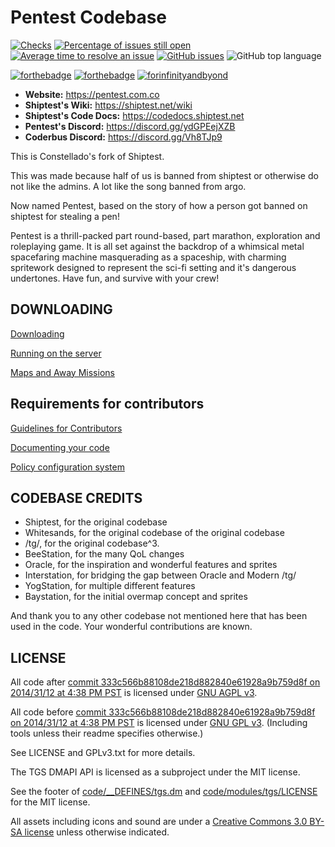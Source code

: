 # Pentest Codebase

[![Checks](https://github.com/pentestss13/pentest/workflows/Checks/badge.svg)](https://github.com/pentestss13/pentestss13/actions/workflows/ci_suite.yml) [![Percentage of issues still open](http://isitmaintained.com/badge/open/pentestss13/pentest.svg)](http://isitmaintained.com/project/pentestss13/pentest "Percentage of issues still open")[![Average time to resolve an issue](http://isitmaintained.com/badge/resolution/pentestss13/pentest.svg)](http://isitmaintained.com/project/pentestss13/pentest "Average time to resolve an issue") [![GitHub issues](https://img.shields.io/github/issues/pentestss13/pentest)](https://github.com/pentestss13/pentestss13/issues) ![GitHub top language](https://img.shields.io/github/languages/top/pentestss13/pentest)

[![forthebadge](https://forthebadge.com/images/badges/built-with-resentment.svg)](https://forthebadge.com) [![forthebadge](https://forthebadge.com/images/badges/contains-technical-debt.svg)](https://user-images.githubusercontent.com/8171642/50290880-ffef5500-043a-11e9-8270-a2e5b697c86c.png) [![forinfinityandbyond](https://user-images.githubusercontent.com/5211576/29499758-4efff304-85e6-11e7-8267-62919c3688a9.gif)](https://www.reddit.com/r/SS13/comments/5oplxp/what_is_the_main_problem_with_byond_as_an_engine/dclbu1a)

-   **Website:** <https://pentest.com.co>
-   **Shiptest's Wiki:** <https://shiptest.net/wiki>
-   **Shiptest's Code Docs:** <https://codedocs.shiptest.net>
-   **Pentest's Discord:** <https://discord.gg/ydGPEejXZB>
-   **Coderbus Discord:** <https://discord.gg/Vh8TJp9>

This is Constellado's fork of Shiptest. 

This was made because half of us is banned from shiptest or otherwise do not like the admins. A lot like the song banned from argo.

Now named Pentest, based on the story of how a person got banned on shiptest for stealing a pen!

Pentest is a thrill-packed part round-based, part marathon, exploration and roleplaying game. It is all set against the backdrop of a whimsical metal spacefaring machine masquerading as a spaceship, with charming spritework designed to represent the sci-fi setting and it's dangerous undertones. Have fun, and survive with your crew!

                    
## DOWNLOADING

[Downloading](.github/DOWNLOADING.md)

[Running on the server](.github/RUNNING_A_SERVER.md)

[Maps and Away Missions](.github/MAPS_AND_AWAY_MISSIONS.md)

## Requirements for contributors

[Guidelines for Contributors](.github/CONTRIBUTING.md)

[Documenting your code](.github/AUTODOC_GUIDE.md)

[Policy configuration system](.github/POLICYCONFIG.md)

## CODEBASE CREDITS

-   Shiptest, for the original codebase
-   Whitesands, for the original codebase of the original codebase
-   /tg/, for the original codebase^3.
-   BeeStation, for the many QoL changes
-   Oracle, for the inspiration and wonderful features and sprites
-   Interstation, for bridging the gap between Oracle and Modern /tg/
-   YogStation, for multiple different features
-   Baystation, for the initial overmap concept and sprites

And thank you to any other codebase not mentioned here that has been used in the code. Your wonderful contributions are known.

## LICENSE

All code after [commit 333c566b88108de218d882840e61928a9b759d8f on 2014/31/12 at 4:38 PM PST](https://github.com/tgstation/tgstation/commit/333c566b88108de218d882840e61928a9b759d8f) is licensed under [GNU AGPL v3](https://www.gnu.org/licenses/agpl-3.0.html).

All code before [commit 333c566b88108de218d882840e61928a9b759d8f on 2014/31/12 at 4:38 PM PST](https://github.com/tgstation/tgstation/commit/333c566b88108de218d882840e61928a9b759d8f) is licensed under [GNU GPL v3](https://www.gnu.org/licenses/gpl-3.0.html).
(Including tools unless their readme specifies otherwise.)

See LICENSE and GPLv3.txt for more details.

The TGS DMAPI API is licensed as a subproject under the MIT license.

See the footer of [code/\_\_DEFINES/tgs.dm](./code/__DEFINES/tgs.dm) and [code/modules/tgs/LICENSE](./code/modules/tgs/LICENSE) for the MIT license.

All assets including icons and sound are under a [Creative Commons 3.0 BY-SA license](https://creativecommons.org/licenses/by-sa/3.0/) unless otherwise indicated.
